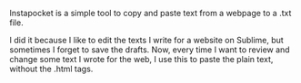 Instapocket is a simple tool to copy and paste text from a webpage to a .txt file. 

I did it because I like to edit the texts I write for a website on Sublime, but sometimes I forget to save the drafts. Now, every time I want to review and change some text I wrote for the web, I use this to paste the plain text, without the .html tags.